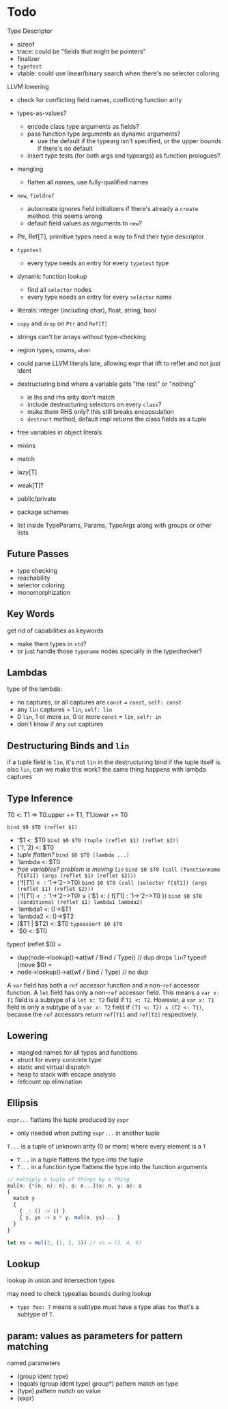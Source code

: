 # Todo

Type Descriptor
- sizeof
- trace: could be "fields that might be pointers"
- finalizer
- `typetest`
- vtable: could use linear/binary search when there's no selector coloring

LLVM lowering
- check for conflicting field names, conflicting function arity
- types-as-values?
  - encode class type arguments as fields?
  - pass function type arguments as dynamic arguments?
    - use the default if the typearg isn't specified, or the upper bounds if there's no default
  - insert type tests (for both args and typeargs) as function prologues?
- mangling
  - flatten all names, use fully-qualified names
- `new`, `fieldref`
  - autocreate ignores field initializers if there's already a `create` method. this seems wrong
  - default field values as arguments to `new`?
- Ptr, Ref[T], primitive types need a way to find their type descriptor
- `typetest`
  - every type needs an entry for every `typetest` type
- dynamic function lookup
  - find all `selector` nodes
  - every type needs an entry for every `selector` name
- literals: integer (including char), float, string, bool
- `copy` and `drop` on `Ptr` and `Ref[T]`
- strings can't be arrays without type-checking
- region types, cowns, `when`
- could parse LLVM literals late, allowing expr that lift to reflet and not just ident
- destructuring bind where a variable gets "the rest" or "nothing"
  - ie lhs and rhs arity don't match
  - include destructuring selectors on every `class`?
  - make them RHS only? this still breaks encapsulation
  - `destruct` method, default impl returns the class fields as a tuple

- free variables in object literals
- mixins
- match
- lazy[T]
- weak[T]?
- public/private
- package schemes
- list inside TypeParams, Params, TypeArgs along with groups or other lists

## Future Passes

- type checking
- reachability
- selector coloring
- monomorphization

## Key Words

get rid of capabilities as keywords
- make them types in `std`?
- or just handle those `typename` nodes specially in the typechecker?

## Lambdas

type of the lambda:
- no captures, or all captures are `const` = `const`, `self: const`
- any `lin` captures = `lin`, `self: lin`
- 0 `lin`, 1 or more `in`, 0 or more `const` = `lin`, `self: in`
- don't know if any `out` captures

## Destructuring Binds and `lin`

if a tuple field is `lin`, it's not `lin` in the destructuring bind
if the tuple itself is also `lin`, can we make this work?
the same thing happens with lambda captures

## Type Inference

T0 <: T1 => T0.upper += T1, T1.lower += T0

`bind $0 $T0 (reflet $1)`
- '$1 <: $T0
`bind $0 $T0 (tuple (reflet $1) (reflet $2))`
- ('$1, '$2) <: $T0
- *tuple flatten?*
`bind $0 $T0 (lambda ...)`
- 'lambda <: $T0
- *free variables? problem is moving `lin`*
`bind $0 $T0 (call (functionname f[$T1]) (args (reflet $1) (reflet $2)))`
- ('f[$T1] <: '$1->'$2->$T0)
`bind $0 $T0 (call (selector f[$T1]) (args (reflet $1) (reflet $2)))`
- ('f[$T1] <: '$1->'$2->$T0) ∨ ('$1 <: { f[$T1]: '$1->'$2->$T0 })
`bind $0 $T0 (conditional (reflet $1) lambda1 lambda2)`
- 'lambda1 <: ()->$T1
- 'lambda2 <: ()->$T2
- ($T1 | $T2) <: $T0
`typeassert $0 $T0`
- '$0 <: $T0

typeof (reflet $0) =
- dup(node->lookup()->at(wf / Bind / Type)) // dup drops `lin`?
typeof (move $0) =
- node->lookup()->at(wf / Bind / Type) // no dup

A `var` field has both a `ref` accessor function and a non-`ref` accessor function. A `let` field has only a non-`ref` accessor field. This means a `var x: T1` field is a subtype of a `let x: T2` field if `T1 <: T2`. However, a `var x: T1` field is only a subtype of a `var x: T2` field if `(T1 <: T2) ∧ (T2 <: T1)`, because the `ref` accessors return `ref[T1]` and `ref[T2]` respectively.

## Lowering

- mangled names for all types and functions
- struct for every concrete type
- static and virtual dispatch
- heap to stack with escape analysis
- refcount op elimination

## Ellipsis

`expr...` flattens the tuple produced by `expr`
- only needed when putting `expr...` in another tuple

`T...` is a tuple of unknown arity (0 or more) where every element is a `T`
- `T...` in a tuple flattens the type into the tuple
- `T...` in a function type flattens the type into the function arguments

```ts
// multiply a tuple of things by a thing
mul[n: {*(n, n): n}, a: n...](x: n, y: a): a
{
  match y
  {
    { _: () -> () }
    { y, ys -> x * y, mul(x, ys)... }
  }
}

let xs = mul(2, (1, 2, 3)) // xs = (2, 4, 6)
```

## Lookup

lookup in union and intersection types

may need to check typealias bounds during lookup
- `type foo: T` means a subtype must have a type alias `foo` that's a subtype of `T`.

## param: values as parameters for pattern matching

named parameters
- (group ident type)
- (equals (group ident type) group*)
pattern match on type
- (type)
pattern match on value
- (expr)
